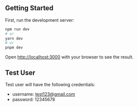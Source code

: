 ## Getting Started

First, run the development server:

```bash
npm run dev
# or
yarn dev
# or
pnpm dev
```

Open [http://localhost:3000](http://localhost:3000) with your browser to see the result.

## Test User

Test user will have the following credentials:

- username: test123@gmail.com
- password: 12345678

